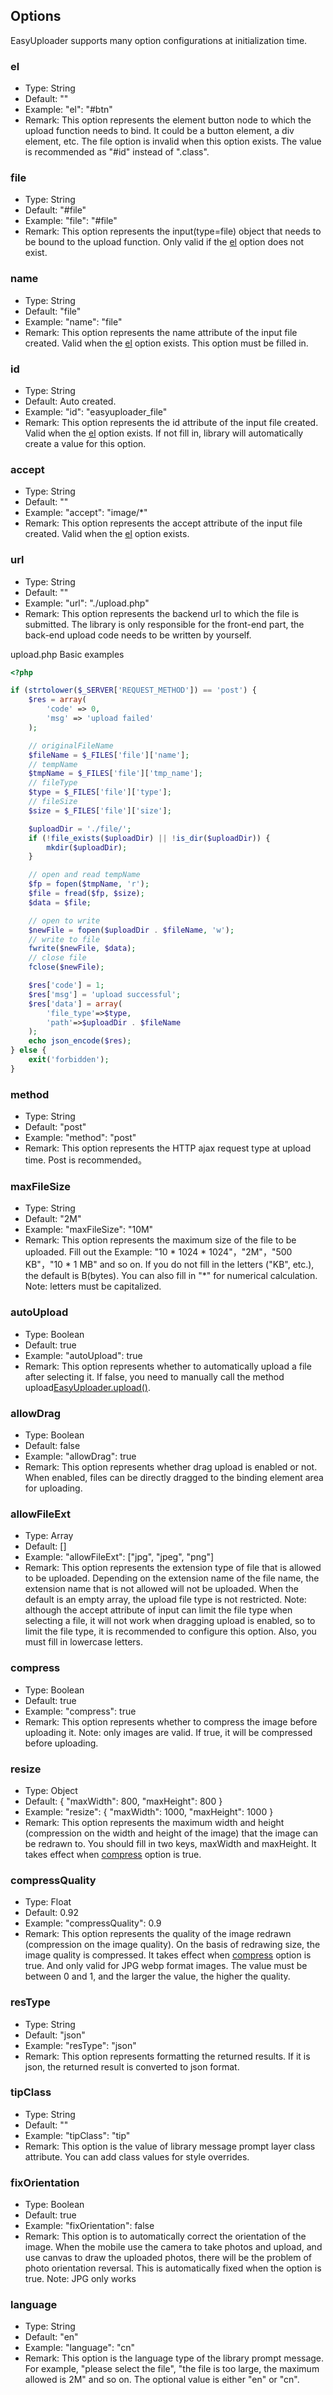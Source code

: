 ## Options

EasyUploader supports many option configurations at initialization time.

### el

* Type: String
* Default: ""
* Example: "el": "#btn"
* Remark: This option represents the element button node to which the upload function needs to bind. It could be a button element, a div element, etc. The file option is invalid when this option exists. The value is recommended as "#id" instead of ".class".

### file

* Type: String
* Default: "#file"
* Example: "file": "#file"
* Remark: This option represents the input(type=file) object that needs to be bound to the upload function. Only valid if the [el](options.md#el) option does not exist.

### name

* Type: String
* Default: "file"
* Example: "name": "file"
* Remark: This option represents the name attribute of the input file created. Valid when the [el](options.md#el) option exists. This option must be filled in.

### id

* Type: String
* Default: Auto created.
* Example: "id": "easyuploader_file"
* Remark: This option represents the id attribute of the input file created. Valid when the [el](options.md#el) option exists. If not fill in, library will automatically create a value for this option.

### accept

* Type: String
* Default: ""
* Example: "accept": "image/*"
* Remark: This option represents the accept attribute of the input file created. Valid when the [el](options.md#el) option exists.

### url

* Type: String
* Default: ""
* Example: "url": "./upload.php"
* Remark: This option represents the backend url to which the file is submitted. The library is only responsible for the front-end part, the back-end upload code needs to be written by yourself.

upload.php Basic examples

``` php
<?php

if (strtolower($_SERVER['REQUEST_METHOD']) == 'post') {
    $res = array(
        'code' => 0,
        'msg' => 'upload failed'
    );

    // originalFileName
    $fileName = $_FILES['file']['name'];
    // tempName
    $tmpName = $_FILES['file']['tmp_name'];
    // fileType
    $type = $_FILES['file']['type'];
    // fileSize
    $size = $_FILES['file']['size'];

    $uploadDir = './file/';
    if (!file_exists($uploadDir) || !is_dir($uploadDir)) {
        mkdir($uploadDir);
    }

    // open and read tempName
    $fp = fopen($tmpName, 'r');
    $file = fread($fp, $size);
    $data = $file;

    // open to write
    $newFile = fopen($uploadDir . $fileName, 'w');
    // write to file
    fwrite($newFile, $data);
    // close file
    fclose($newFile);

    $res['code'] = 1;
    $res['msg'] = 'upload successful';
    $res['data'] = array(
        'file_type'=>$type,
        'path'=>$uploadDir . $fileName
    );
    echo json_encode($res);
} else {
    exit('forbidden');
}
```

### method

* Type: String
* Default: "post"
* Example: "method": "post"
* Remark: This option represents the HTTP ajax request type at upload time. Post is recommended。

### maxFileSize

* Type: String
* Default: "2M"
* Example: "maxFileSize": "10M"
* Remark: This option represents the maximum size of the file to be uploaded. Fill out the Example: "10 \* 1024 \* 1024"，"2M"，"500 KB"，"10 \* 1 MB" and so on. If you do not fill in the letters ("KB", etc.), the default is B(bytes). You can also fill in "\*" for numerical calculation. Note: letters must be capitalized.

### autoUpload

* Type: Boolean
* Default: true
* Example: "autoUpload": true
* Remark: This option represents whether to automatically upload a file after selecting it. If false, you need to manually call the method upload[EasyUploader.upload()](methods.md#upload).

### allowDrag

* Type: Boolean
* Default: false
* Example: "allowDrag": true
* Remark: This option represents whether drag upload is enabled or not. When enabled, files can be directly dragged to the binding element area for uploading.

### allowFileExt

* Type: Array
* Default: []
* Example: "allowFileExt": ["jpg", "jpeg", "png"]
* Remark: This option represents the extension type of file that is allowed to be uploaded. Depending on the extension name of the file name, the extension name that is not allowed will not be uploaded. When the default is an empty array, the upload file type is not restricted. Note: although the accept attribute of input can limit the file type when selecting a file, it will not work when dragging upload is enabled, so to limit the file type, it is recommended to configure this option. Also, you must fill in lowercase letters.

### compress

* Type: Boolean
* Default: true
* Example: "compress": true
* Remark: This option represents whether to compress the image before uploading it. Note: only images are valid. If true, it will be compressed before uploading.

### resize

* Type: Object
* Default: { "maxWidth": 800, "maxHeight": 800 }
* Example: "resize": { "maxWidth": 1000, "maxHeight": 1000 }
* Remark: This option represents the maximum width and height (compression on the width and height of the image) that the image can be redrawn to. You should fill in two keys, maxWidth and maxHeight. It takes effect when [compress](options.md#compress) option is true.

### compressQuality

* Type: Float
* Default: 0.92
* Example: "compressQuality": 0.9
* Remark: This option represents the quality of the image redrawn (compression on the image quality). On the basis of redrawing size, the image quality is compressed. It takes effect when [compress](options.md#compress) option is true. And only valid for JPG webp format images. The value must be between 0 and 1, and the larger the value, the higher the quality.

### resType

* Type: String
* Default: "json"
* Example: "resType": "json"
* Remark: This option represents formatting the returned results. If it is json, the returned result is converted to json format.

### tipClass

* Type: String
* Default: ""
* Example: "tipClass": "tip"
* Remark: This option is the value of library message prompt layer class attribute. You can add class values for style overrides.

### fixOrientation

* Type: Boolean
* Default: true
* Example: "fixOrientation": false
* Remark: This option is to automatically correct the orientation of the image. When the mobile use the camera to take photos and upload, and use canvas to draw the uploaded photos, there will be the problem of photo orientation reversal. This is automatically fixed when the option is true. Note: JPG only works

### language

* Type: String
* Default: "en"
* Example: "language": "cn"
* Remark: This option is the language type of the library prompt message. For example, "please select the file", "the file is too large, the maximum allowed is 2M" and so on. The optional value is either "en" or "cn".
